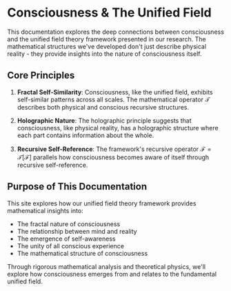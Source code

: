 # Consciousness & The Unified Field

This documentation explores the deep connections between consciousness and the unified field theory framework presented in our research. The mathematical structures we've developed don't just describe physical reality - they provide insights into the nature of consciousness itself.

## Core Principles

1. **Fractal Self-Similarity**: Consciousness, like the unified field, exhibits self-similar patterns across all scales. The mathematical operator $\mathcal{T}$ describes both physical and conscious recursive structures.

2. **Holographic Nature**: The holographic principle suggests that consciousness, like physical reality, has a holographic structure where each part contains information about the whole.

3. **Recursive Self-Reference**: The framework's recursive operator $\mathcal{F} = \mathcal{T}[\mathcal{F}]$ parallels how consciousness becomes aware of itself through recursive self-reference.

## Purpose of This Documentation

This site explores how our unified field theory framework provides mathematical insights into:

- The fractal nature of consciousness
- The relationship between mind and reality
- The emergence of self-awareness
- The unity of all conscious experience
- The mathematical structure of consciousness

Through rigorous mathematical analysis and theoretical physics, we'll explore how consciousness emerges from and relates to the fundamental unified field.
